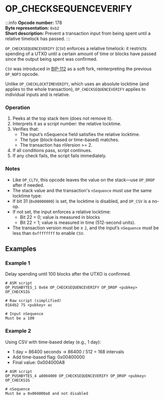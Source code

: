 # OP_CHECKSEQUENCEVERIFY

:::info
**Opcode number:** 178  
**Byte representation:** `0xb2`  
**Short description:** Prevent a transaction input from being spent until a relative timelock has passed.
:::

`OP_CHECKSEQUENCEVERIFY` (`CSV`) enforces a relative timelock: it restricts spending of a UTXO until a certain amount of time or blocks have passed since the output being spent was confirmed.

`CSV` was introduced in [BIP-112](https://github.com/bitcoin/bips/blob/master/bip-0112.mediawiki) as a soft fork, reinterpreting the previous `OP_NOP3` opcode.

Unlike `OP_CHECKLOCKTIMEVERIFY`, which uses an absolute locktime (and applies to the whole transaction), `OP_CHECKSEQUENCEVERIFY` applies to individual inputs and is relative.

### Operation

1. Peeks at the top stack item (does not remove it).
2. Interprets it as a script number: the relative locktime.
3. Verifies that:
    - The input’s nSequence field satisfies the relative locktime.
    - The type (block-based or time-based) matches.
    - The transaction has nVersion >= 2.
4. If all conditions pass, script continues.
5. If any check fails, the script fails immediately.

### Notes

- Like `OP_CLTV`, this opcode leaves the value on the stack—use `OP_DROP` after if needed.
- The stack value and the transaction's `nSequence` must use the same locktime type:
- If bit 31 (`0x80000000`) is set, the locktime is disabled, and `OP_CSV` is a no-op.
- If not set, the input enforces a relative locktime:
    - Bit 22 = 0; value is measured in blocks
    - Bit 22 = 1; value is measured in time (512-second units).
- The transaction version must be ≥ `2`, and the input’s `nSequence` must be less than `0xffffffff` to enable `CSV`.

## Examples

### Example 1

Delay spending until 100 blocks after the UTXO is confirmed.

```shell
# ASM script
OP_PUSHBYTES_1 0x64 OP_CHECKSEQUENCEVERIFY OP_DROP <pubkey> OP_CHECKSIG

# Raw script (simplified)
0164b2 75 <pubkey> ac

# Input nSequence
Must be ≥ 100
```

### Example 2

Using CSV with time-based delay (e.g., 1 day):

- 1 day = 86400 seconds → 86400 / 512 = 168 intervals
- Add time-based flag: 0x00400000
- Final value: 0x004000A8

```shell
# ASM script
OP_PUSHBYTES_4 a8004000 OP_CHECKSEQUENCEVERIFY OP_DROP <pubkey> OP_CHECKSIG

# nSequence
Must be ≥ 0x004000a8 and not disabled
```
